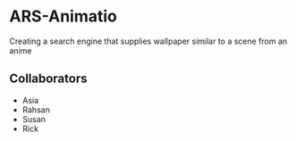 # ARS-Animatio
Creating a search engine that supplies wallpaper similar to a scene from an anime

## Collaborators
- Asia
- Rahsan
- Susan
- Rick 
